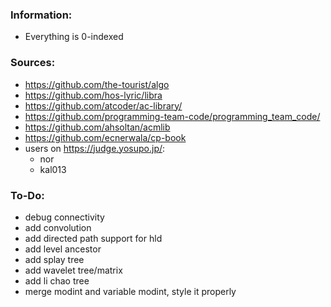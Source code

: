### Information:

- Everything is 0-indexed

### Sources:

- https://github.com/the-tourist/algo
- https://github.com/hos-lyric/libra
- https://github.com/atcoder/ac-library/
- https://github.com/programming-team-code/programming_team_code/
- https://github.com/ahsoltan/acmlib
- https://github.com/ecnerwala/cp-book
- users on https://judge.yosupo.jp/:
    - nor
    - kal013

### To-Do:

- debug connectivity
- add convolution
- add directed path support for hld
- add level ancestor
- add splay tree
- add wavelet tree/matrix
- add li chao tree
- merge modint and variable modint, style it properly